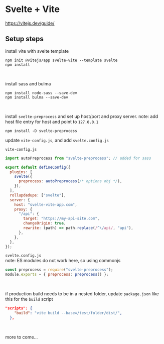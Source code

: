 # Svelte + Vite

https://vitejs.dev/guide/

## Setup steps

install vite with svelte template

```
npm init @vitejs/app svelte-vite --template svelte
npm install
```

<br>

install sass and bulma

```
npm install node-sass --save-dev
npm install bulma --save-dev
```

<br>

install `svelte-preprocess` and set up host/port and proxy server. note: add host file entry for host and point to `127.0.0.1`

```
npm install -D svelte-preprocess
```

update `vite-config.js`, and add `svelte.config.js`

`vite-config.js`

```js
import autoPreprocess from "svelte-preprocess"; // added for sass

export default defineConfig({
  plugins: [
    svelte({
      preprocess: autoPreprocess(/* options obj */),
    }),
  ],
  rollupdedupe: ["svelte"],
  server: {
    host: "svelte-vite-app.com",
    proxy: {
      "/api": {
        target: "https://my-api-site.com",
        changeOrigin: true,
        rewrite: (path) => path.replace(/^\/api/, "api"),
      },
    },
  },
});
```

`svelte.config.js`  
note: ES modules do not work here, so using commonjs

```js
const preprocess = require("svelte-preprocess");
module.exports = { preprocess: preprocess() };
```

<br>

if production build needs to be in a nested folder, update `package.json` like this for the `build` script

```json
"scripts": {
    "build": "vite build --base=/test/folder/dist/",
  },
```

<br>

more to come...
